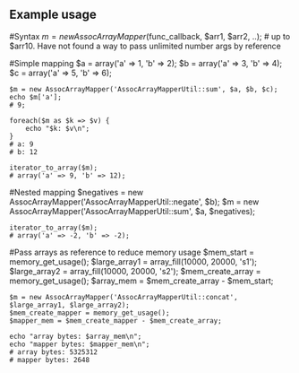 Example usage
-------------

#Syntax
    $m = new AssocArrayMapper($func_callback, $arr1, $arr2, ..);
    # up to $arr10. Have not found a way to pass unlimited number args by reference

#Simple mapping
    $a = array('a' => 1, 'b' => 2);
    $b = array('a' => 3, 'b' => 4);
    $c = array('a' => 5, 'b' => 6);

    $m = new AssocArrayMapper('AssocArrayMapperUtil::sum', $a, $b, $c); 
    echo $m['a'];
    # 9;

    foreach($m as $k => $v) { 
        echo "$k: $v\n";
    }
    # a: 9
    # b: 12

    iterator_to_array($m);
    # array('a' => 9, 'b' => 12);

#Nested mapping
    $negatives = new AssocArrayMapper('AssocArrayMapperUtil::negate', $b);
    $m = new AssocArrayMapper('AssocArrayMapperUtil::sum', $a, $negatives);

    iterator_to_array($m);
    # array('a' => -2, 'b' => -2);

#Pass arrays as reference to reduce memory usage
    $mem_start = memory_get_usage();
    $large_array1 = array_fill(10000, 20000, 's1');
    $large_array2 = array_fill(10000, 20000, 's2');
    $mem_create_array = memory_get_usage();
    $array_mem = $mem_create_array - $mem_start;

    $m = new AssocArrayMapper('AssocArrayMapperUtil::concat', $large_array1, $large_array2);
    $mem_create_mapper = memory_get_usage();
    $mapper_mem = $mem_create_mapper - $mem_create_array;

    echo "array bytes: $array_mem\n";
    echo "mapper bytes: $mapper_mem\n";
    # array bytes: 5325312
    # mapper bytes: 2648
